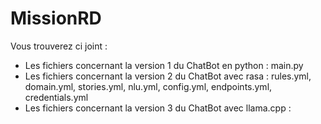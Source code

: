 # MissionRD
Vous trouverez ci joint : 
- Les fichiers concernant la version 1 du ChatBot en python : main.py
- Les fichiers concernant la version 2 du ChatBot avec rasa : rules.yml, domain.yml, stories.yml, nlu.yml, config.yml, endpoints.yml, credentials.yml
- Les fichiers concernant la version 3 du ChatBot avec llama.cpp : 
